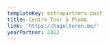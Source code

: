 ```yaml
---
templateKey: extrapartners-post
title: Centre Tour à Plomb
link: 'https://hageltoren.be/'
yearPartner: 2022
---
```


